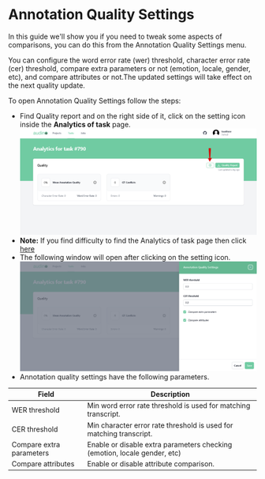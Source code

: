 # Annotation Quality Settings

In this guide we'll show you if you need to tweak some aspects of comparisons, you can do this from the Annotation Quality Settings menu.

You can configure the word error rate (wer) threshold, character error rate (cer) threshold, compare extra parameters or not (emotion, locale, gender, etc), and compare attributes or not.The updated settings will take effect on the next quality update.


To open Annotation Quality Settings follow the steps:

- Find Quality report and on the right side of it, click on the setting icon inside the **Analytics of task** page.
![alt text](../assets/annotation-quality-settings.png)
- **Note:** If you find difficulty to find the Analytics of task page then click [here](./viewAnalytics.md)
- The following window will open after clicking on the setting icon.
![alt text](../assets/annotation-quality-window.png)
- Annotation quality settings have the following parameters.

| Field             | Description                                                                |
| ----------------- | ------------------------------------------------------------------ |
|WER threshold  |  Min word error rate threshold is used for matching transcript.|
| CER threshold  | Min character error rate threshold is used for matching transcript. |
| Compare extra parameters | Enable or disable extra parameters checking (emotion, locale gender, etc) |
| Compare attributes | Enable or disable attribute comparison. |


